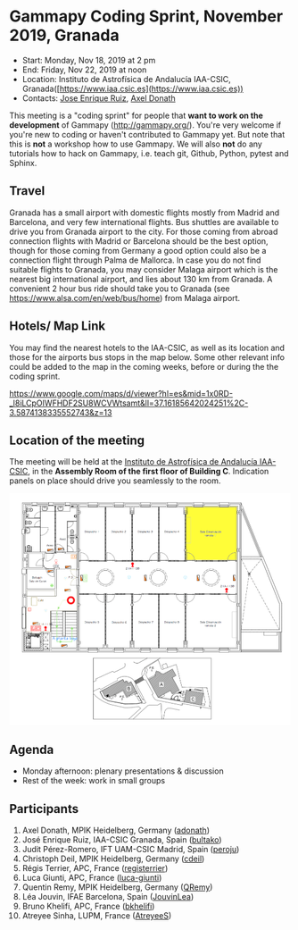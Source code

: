 # Gammapy Coding Sprint, November 2019, Granada

* Start: Monday, Nov 18, 2019 at 2 pm
* End: Friday, Nov 22, 2019 at noon
* Location: Instituto de Astrofísica de Andalucía IAA-CSIC, Granada([https://www.iaa.csic.es](https://www.iaa.csic.es))
* Contacts: [Jose Enrique Ruiz](mailto:jer@iaa.es), [Axel Donath](mailto:axel.donath@mpi-hd.mpg.de)

This meeting is a "coding sprint" for people that **want to work on the development** of Gammapy
(http://gammapy.org/). You're very welcome if you're new to coding or haven't contributed to 
Gammapy yet. But note that this is **not** a workshop how to use Gammapy. We will also **not**
do any tutorials how to hack on Gammapy, i.e. teach git, Github, Python, pytest and Sphinx. 

## Travel

Granada has a small airport with domestic flights mostly from Madrid and Barcelona, and very few international flights. Bus shuttles are available to drive you from Granada airport to the city. For those coming from abroad connection flights with Madrid or Barcelona should be the best option, though for those coming from Germany a good option could also be a connection flight through Palma de Mallorca. In case you do not find suitable flights to Granada, you may consider Malaga airport which is the nearest big international airport, and lies about 130 km from Granada. A convenient 2 hour bus ride should take you to Granada (see https://www.alsa.com/en/web/bus/home) from Malaga airport. 

## Hotels/ Map Link

You may find the nearest hotels to the IAA-CSIC, as well as its location and those for the airports bus stops in the map below. Some other relevant info could be added to the map in the coming weeks, before or during the the coding sprint.

https://www.google.com/maps/d/viewer?hl=es&mid=1x0RD-_l8iLCpOIWFHDF2SU8WCVWtsamt&ll=37.16185642024251%2C-3.5874138335552743&z=13

## Location of the meeting

The meeting will be held at the [Instituto de Astrofísica de Andalucía IAA-CSIC](https://www.iaa.csic.es), in the **Assembly Room of the first floor of Building C**. Indication panels on place should drive you seamlessly to the room.

![](AssemblyRoom.png)

## Agenda

- Monday afternoon: plenary presentations & discussion
- Rest of the week: work in small groups

## Participants

1. Axel Donath, MPIK Heidelberg, Germany ([adonath](https://github.com/adonath))
1. José Enrique Ruiz, IAA-CSIC Granada, Spain ([bultako](https://github.com/bultako))
1. Judit Pérez-Romero, IFT UAM-CSIC Madrid, Spain ([peroju](https://github.com/peroju)) 
1. Christoph Deil, MPIK Heidelberg, Germany ([cdeil](https://github.com/cdeil))
1. Régis Terrier, APC, France ([registerrier](https://github.com/registerrier))
1. Luca Giunti, APC, France ([luca-giunti](https://github.com/luca-giunti))
1. Quentin Remy, MPIK Heidelberg, Germany ([QRemy](https://github.com/QRemy))
1. Léa Jouvin, IFAE Barcelona, Spain ([JouvinLea](https://github.com/JouvinLea))
1. Bruno Khelifi, APC, France ([bkhelifi](https://github.com/bkhelifi))
1. Atreyee Sinha, LUPM, France ([AtreyeeS](https://github.com/AtreyeeS))

